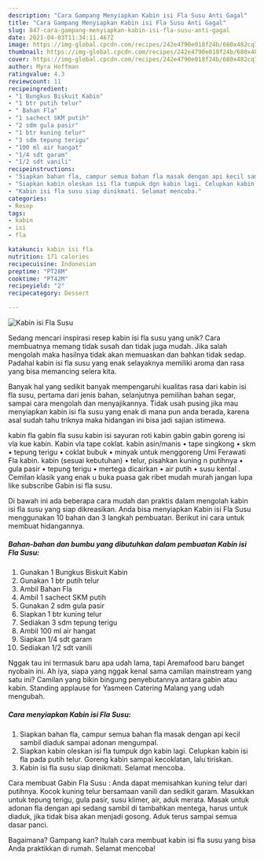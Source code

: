 ```yaml
---
description: "Cara Gampang Menyiapkan Kabin isi Fla Susu Anti Gagal"
title: "Cara Gampang Menyiapkan Kabin isi Fla Susu Anti Gagal"
slug: 847-cara-gampang-menyiapkan-kabin-isi-fla-susu-anti-gagal
date: 2021-04-03T11:34:11.467Z
image: https://img-global.cpcdn.com/recipes/242e4790e018f24b/680x482cq70/kabin-isi-fla-susu-foto-resep-utama.jpg
thumbnail: https://img-global.cpcdn.com/recipes/242e4790e018f24b/680x482cq70/kabin-isi-fla-susu-foto-resep-utama.jpg
cover: https://img-global.cpcdn.com/recipes/242e4790e018f24b/680x482cq70/kabin-isi-fla-susu-foto-resep-utama.jpg
author: Myra Hoffman
ratingvalue: 4.3
reviewcount: 11
recipeingredient:
- "1 Bungkus Biskuit Kabin"
- "1 btr putih telur"
- " Bahan Fla"
- "1 sachect SKM putih"
- "2 sdm gula pasir"
- "1 btr kuning telur"
- "3 sdm tepung terigu"
- "100 ml air hangat"
- "1/4 sdt garam"
- "1/2 sdt vanili"
recipeinstructions:
- "Siapkan bahan fla, campur semua bahan fla masak dengan api kecil sambil diaduk sampai adonan mengumpal."
- "Siapkan kabin oleskan isi fla tumpuk dgn kabin lagi. Celupkan kabin isi fla pada putih telur. Goreng kabin sampai kecoklatan, lalu tiriskan."
- "Kabin isi fla susu siap dinikmati. Selamat mencoba."
categories:
- Resep
tags:
- kabin
- isi
- fla

katakunci: kabin isi fla 
nutrition: 171 calories
recipecuisine: Indonesian
preptime: "PT28M"
cooktime: "PT42M"
recipeyield: "2"
recipecategory: Dessert

---
```



![Kabin isi Fla Susu](https://img-global.cpcdn.com/recipes/242e4790e018f24b/680x482cq70/kabin-isi-fla-susu-foto-resep-utama.jpg)

Sedang mencari inspirasi resep kabin isi fla susu yang unik? Cara membuatnya memang tidak susah dan tidak juga mudah. Jika salah mengolah maka hasilnya tidak akan memuaskan dan bahkan tidak sedap. Padahal kabin isi fla susu yang enak selayaknya memiliki aroma dan rasa yang bisa memancing selera kita.

Banyak hal yang sedikit banyak mempengaruhi kualitas rasa dari kabin isi fla susu, pertama dari jenis bahan, selanjutnya pemilihan bahan segar, sampai cara mengolah dan menyajikannya. Tidak usah pusing jika mau menyiapkan kabin isi fla susu yang enak di mana pun anda berada, karena asal sudah tahu triknya maka hidangan ini bisa jadi sajian istimewa.

kabin fla gabin fla susu kabin isi sayuran roti kabin gabin gabin goreng isi vla kue kabin. Kabin vla tape coklat. kabin asin/manis • tape singkong • skm • tepung terigu • coklat bubuk • minyak untuk menggoreng Umi Ferawati Fla kabin. kabin (sesuai kebutuhan) • telur, pisahkan kuning n putihnya • gula pasir • tepung terigu • mertega dicairkan • air putih • susu kental . Cemilan klasik yang enak u buka puasa gak ribet mudah murah jangan lupa like subscribe Gabin isi fla susu.


Di bawah ini ada beberapa cara mudah dan praktis dalam mengolah kabin isi fla susu yang siap dikreasikan. Anda bisa menyiapkan Kabin isi Fla Susu menggunakan 10 bahan dan 3 langkah pembuatan. Berikut ini cara untuk membuat hidangannya.

<!--inarticleads1-->

##### Bahan-bahan dan bumbu yang dibutuhkan dalam pembuatan Kabin isi Fla Susu:

1. Gunakan 1 Bungkus Biskuit Kabin
1. Gunakan 1 btr putih telur
1. Ambil  Bahan Fla
1. Ambil 1 sachect SKM putih
1. Gunakan 2 sdm gula pasir
1. Siapkan 1 btr kuning telur
1. Sediakan 3 sdm tepung terigu
1. Ambil 100 ml air hangat
1. Siapkan 1/4 sdt garam
1. Sediakan 1/2 sdt vanili


Nggak tau ini termasuk baru apa udah lama, tapi Aremafood baru banget nyobain ini. Ah iya, siapa yang nggak kenal sama camilan mainstream yang satu ini? Camilan yang bikin bingung penyebutannya antara gabin atau kabin. Standing applause for Yasmeen Catering Malang yang udah mengubah. 

<!--inarticleads2-->

##### Cara menyiapkan Kabin isi Fla Susu:

1. Siapkan bahan fla, campur semua bahan fla masak dengan api kecil sambil diaduk sampai adonan mengumpal.
1. Siapkan kabin oleskan isi fla tumpuk dgn kabin lagi. Celupkan kabin isi fla pada putih telur. Goreng kabin sampai kecoklatan, lalu tiriskan.
1. Kabin isi fla susu siap dinikmati. Selamat mencoba.


Cara membuat Gabin Fla Susu : Anda dapat memisahkan kuning telur dari putihnya. Kocok kuning telur bersamaan vanili dan sedikit garam. Masukkan untuk tepung terigu, gula pasir, susu klimer, air, aduk merata. Masak untuk adonan fla dengan api sedang sambil di tambahkan mentega, harus untuk diaduk, jika tidak bisa akan menjadi gosong. Aduk terus sampai semua dasar panci. 

Bagaimana? Gampang kan? Itulah cara membuat kabin isi fla susu yang bisa Anda praktikkan di rumah. Selamat mencoba!
